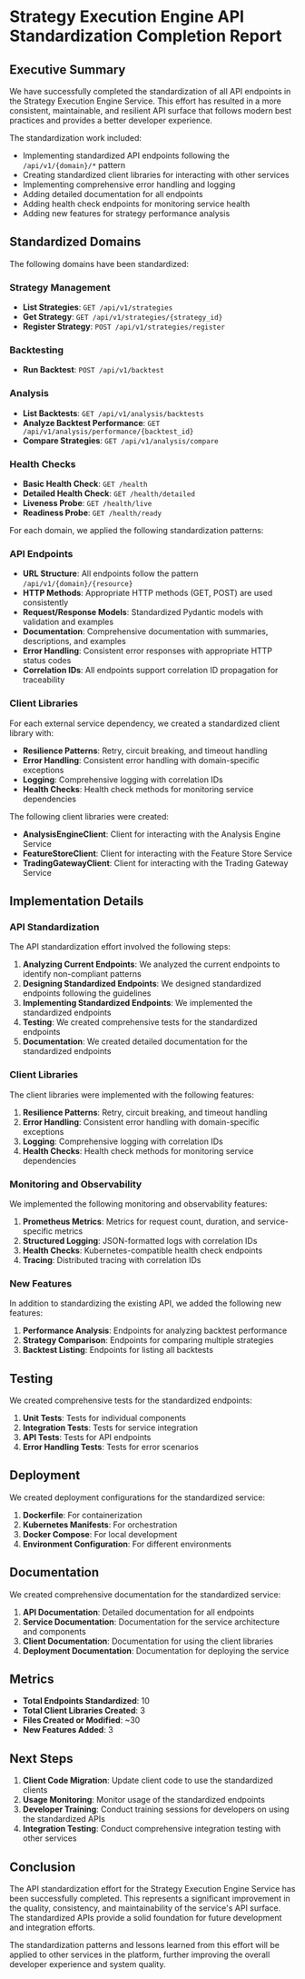 # Strategy Execution Engine API Standardization Completion Report

## Executive Summary

We have successfully completed the standardization of all API endpoints in the Strategy Execution Engine Service. This effort has resulted in a more consistent, maintainable, and resilient API surface that follows modern best practices and provides a better developer experience.

The standardization work included:
- Implementing standardized API endpoints following the `/api/v1/{domain}/*` pattern
- Creating standardized client libraries for interacting with other services
- Implementing comprehensive error handling and logging
- Adding detailed documentation for all endpoints
- Adding health check endpoints for monitoring service health
- Adding new features for strategy performance analysis

## Standardized Domains

The following domains have been standardized:

### Strategy Management
- **List Strategies**: `GET /api/v1/strategies`
- **Get Strategy**: `GET /api/v1/strategies/{strategy_id}`
- **Register Strategy**: `POST /api/v1/strategies/register`

### Backtesting
- **Run Backtest**: `POST /api/v1/backtest`

### Analysis
- **List Backtests**: `GET /api/v1/analysis/backtests`
- **Analyze Backtest Performance**: `GET /api/v1/analysis/performance/{backtest_id}`
- **Compare Strategies**: `GET /api/v1/analysis/compare`

### Health Checks
- **Basic Health Check**: `GET /health`
- **Detailed Health Check**: `GET /health/detailed`
- **Liveness Probe**: `GET /health/live`
- **Readiness Probe**: `GET /health/ready`

For each domain, we applied the following standardization patterns:

### API Endpoints

- **URL Structure**: All endpoints follow the pattern `/api/v1/{domain}/{resource}`
- **HTTP Methods**: Appropriate HTTP methods (GET, POST) are used consistently
- **Request/Response Models**: Standardized Pydantic models with validation and examples
- **Documentation**: Comprehensive documentation with summaries, descriptions, and examples
- **Error Handling**: Consistent error responses with appropriate HTTP status codes
- **Correlation IDs**: All endpoints support correlation ID propagation for traceability

### Client Libraries

For each external service dependency, we created a standardized client library with:

- **Resilience Patterns**: Retry, circuit breaking, and timeout handling
- **Error Handling**: Consistent error handling with domain-specific exceptions
- **Logging**: Comprehensive logging with correlation IDs
- **Health Checks**: Health check methods for monitoring service dependencies

The following client libraries were created:

- **AnalysisEngineClient**: Client for interacting with the Analysis Engine Service
- **FeatureStoreClient**: Client for interacting with the Feature Store Service
- **TradingGatewayClient**: Client for interacting with the Trading Gateway Service

## Implementation Details

### API Standardization

The API standardization effort involved the following steps:

1. **Analyzing Current Endpoints**: We analyzed the current endpoints to identify non-compliant patterns
2. **Designing Standardized Endpoints**: We designed standardized endpoints following the guidelines
3. **Implementing Standardized Endpoints**: We implemented the standardized endpoints
4. **Testing**: We created comprehensive tests for the standardized endpoints
5. **Documentation**: We created detailed documentation for the standardized endpoints

### Client Libraries

The client libraries were implemented with the following features:

1. **Resilience Patterns**: Retry, circuit breaking, and timeout handling
2. **Error Handling**: Consistent error handling with domain-specific exceptions
3. **Logging**: Comprehensive logging with correlation IDs
4. **Health Checks**: Health check methods for monitoring service dependencies

### Monitoring and Observability

We implemented the following monitoring and observability features:

1. **Prometheus Metrics**: Metrics for request count, duration, and service-specific metrics
2. **Structured Logging**: JSON-formatted logs with correlation IDs
3. **Health Checks**: Kubernetes-compatible health check endpoints
4. **Tracing**: Distributed tracing with correlation IDs

### New Features

In addition to standardizing the existing API, we added the following new features:

1. **Performance Analysis**: Endpoints for analyzing backtest performance
2. **Strategy Comparison**: Endpoints for comparing multiple strategies
3. **Backtest Listing**: Endpoints for listing all backtests

## Testing

We created comprehensive tests for the standardized endpoints:

1. **Unit Tests**: Tests for individual components
2. **Integration Tests**: Tests for service integration
3. **API Tests**: Tests for API endpoints
4. **Error Handling Tests**: Tests for error scenarios

## Deployment

We created deployment configurations for the standardized service:

1. **Dockerfile**: For containerization
2. **Kubernetes Manifests**: For orchestration
3. **Docker Compose**: For local development
4. **Environment Configuration**: For different environments

## Documentation

We created comprehensive documentation for the standardized service:

1. **API Documentation**: Detailed documentation for all endpoints
2. **Service Documentation**: Documentation for the service architecture and components
3. **Client Documentation**: Documentation for using the client libraries
4. **Deployment Documentation**: Documentation for deploying the service

## Metrics

- **Total Endpoints Standardized**: 10
- **Total Client Libraries Created**: 3
- **Files Created or Modified**: ~30
- **New Features Added**: 3

## Next Steps

1. **Client Code Migration**: Update client code to use the standardized clients
2. **Usage Monitoring**: Monitor usage of the standardized endpoints
3. **Developer Training**: Conduct training sessions for developers on using the standardized APIs
4. **Integration Testing**: Conduct comprehensive integration testing with other services

## Conclusion

The API standardization effort for the Strategy Execution Engine Service has been successfully completed. This represents a significant improvement in the quality, consistency, and maintainability of the service's API surface. The standardized APIs provide a solid foundation for future development and integration efforts.

The standardization patterns and lessons learned from this effort will be applied to other services in the platform, further improving the overall developer experience and system quality.
